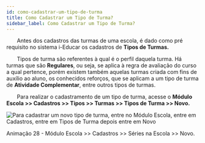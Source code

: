 ```yaml
---
id: como-cadastrar-um-tipo-de-turma
title: Como Cadastrar um Tipo de Turma?
sidebar_label: Como Cadastrar um Tipo de Turma?
---
```


&nbsp;&nbsp;&nbsp;&nbsp;&nbsp;&nbsp;&nbsp;Antes dos cadastros das turmas de uma escola, é dado como pré requisito no sistema i-Educar os cadastros de **Tipos de Turmas.**

&nbsp;&nbsp;&nbsp;&nbsp;&nbsp;&nbsp;&nbsp;Tipos de turma são referentes à qual é o perfil daquela turma. Há turmas que são **Regulares**, ou seja, se aplica à regra de avaliação do curso a qual pertence, porém existem também aquelas turmas criada com fins de auxílio ao aluno, os conhecidos reforços, que se aplicam a um tipo de turma de **Atividade Complementar**, entre outros tipos de turmas.

&nbsp;&nbsp;&nbsp;&nbsp;&nbsp;&nbsp;&nbsp;Para realizar o cadastramento de um tipo de turma, acesse o **Módulo Escola >> Cadastros >> Tipos >> Turmas >> Tipos de Turma >> Novo.**

![Para cadastrar um novo tipo de turma, entre no Módulo Escola, entre em Cadastros, entre em Tipos de Turma depois entre em Novo](/img/treinamento-gif/cadastrar_tipos_turma.gif)

<p class="centerText">Animação 28 - Módulo Escola >> Cadastros >> Séries na Escola >> Novo.</p>